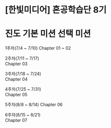 # [한빛미디어] 혼공학습단 8기 


#	진도	기본 미션	선택 미션
1주차(7/4 ~ 7/10)	
Chapter 01 ~ 02	

2주차(7/11 ~ 7/17)	
Chapter 03	

3주차(7/18 ~ 7/24)	
Chapter 04	

4주차(7/25 ~ 7/31)	
Chapter 05	

5주차(8/8 ~ 8/14)	
Chapter 06	

6주차(8/15 ~ 8/21)	
Chapter 07	
